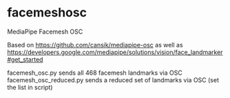# facemeshosc
MediaPipe Facemesh OSC

Based on https://github.com/cansik/mediapipe-osc as well as https://developers.google.com/mediapipe/solutions/vision/face_landmarker#get_started 

facemesh_osc.py sends all 468 facemesh landmarks via OSC
facemesh_osc_reduced.py sends a reduced set of landmarks via OSC (set the list in script)
